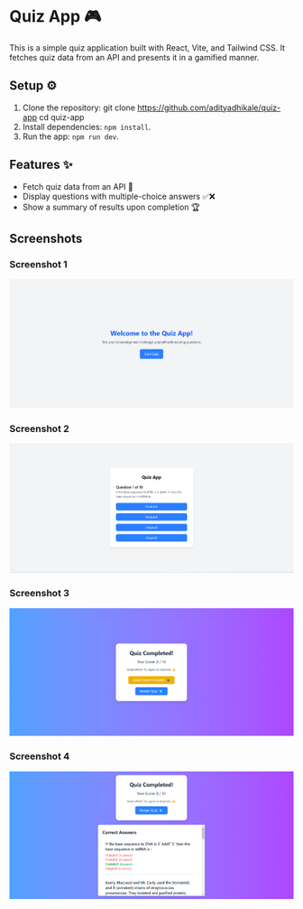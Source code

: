 # Quiz App 🎮

This is a simple quiz application built with React, Vite, and Tailwind CSS. It fetches quiz data from an API and presents it in a gamified manner.

## Setup ⚙️

1.  Clone the repository:
git clone https://github.com/adityadhikale/quiz-app
cd quiz-app
2. Install dependencies: `npm install`.
3. Run the app: `npm run dev`.

## Features ✨

- Fetch quiz data from an API 📡
- Display questions with multiple-choice answers ✅❌
- Show a summary of results upon completion 🏆

## Screenshots

### Screenshot 1
![Screenshot 1](src/assets/1.png)

### Screenshot 2
![Screenshot 2](src/assets/2.png)

### Screenshot 3
![Screenshot 3](src/assets/3.png)

### Screenshot 4
![Screenshot 4](src/assets/4.png)

